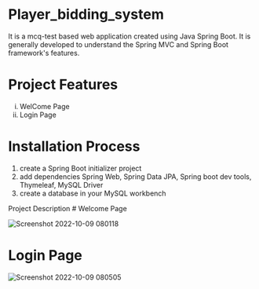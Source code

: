 # Player_bidding_system
<hl>
<p>It is a mcq-test based web application created using Java Spring Boot. It is generally developed to understand the Spring MVC and Spring Boot framework's features.</p>

# Project Features
<hl>
  <ol type="i">
    <li>WelCome Page</li>
    <li>Login Page</li>
  </ol>

# Installation Process
<hl>
  <hl>
  <ol>
    <li>create a Spring Boot initializer project</li>
    <li>add dependencies Spring Web, Spring Data JPA, Spring boot dev tools, Thymeleaf, MySQL Driver</li>
    <li>create a database in your MySQL workbench</li>
</ol>
Project Description
# Welcome Page

![Screenshot 2022-10-09 080118](https://user-images.githubusercontent.com/56682452/194734110-6c7c041c-e872-4fea-9edc-4a40b7539422.png)

# Login  Page
![Screenshot 2022-10-09 080505](https://user-images.githubusercontent.com/56682452/194734209-75805322-12b9-4218-8c12-d46f0d40b5c1.png)
